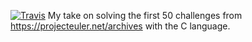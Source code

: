 [![Travis](https://travis-ci.com/redroc/projecteuler.svg?branch=master)](https://travis-ci.com/redroc/projecteuler)
My take on solving the first 50 challenges from https://projecteuler.net/archives with the C language.
